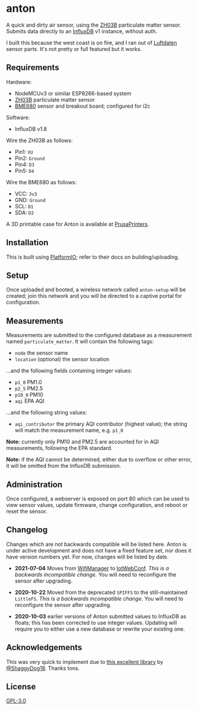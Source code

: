 # anton

A quick and dirty air sensor, using the [ZH03B][] particulate matter sensor.
Submits data directly to an [InfluxDB][] v1 instance, without auth.

I built this because the west coast is on fire, and I ran out of [Luftdaten][]
sensor parts. It's not pretty or full featured but it works.

[InfluxDB]: https://docs.influxdata.com/influxdb/v1.8/
[Luftdaten]: https://sensor.community/

## Requirements

Hardware:

* NodeMCUv3 or similar ESP8266-based system
* [ZH03B][] particulate matter sensor
* [BME680][] sensor and breakout board; configured for i2c

[ZH03B]: https://www.winsen-sensor.com/sensors/dust-sensor/zh3b.html
[BME680]: https://www.bosch-sensortec.com/products/environmental-sensors/gas-sensors-bme680/

Software:

* InfluxDB v1.8

Wire the ZH03B as follows:

* Pin1: `VU`
* Pin2: `Ground`
* Pin4: `D3`
* Pin5: `D4`

Wire the BME680 as follows:

* VCC: `3v3`
* GND: `Ground`
* SCL: `D1`
* SDA: `D2`

A 3D printable case for Anton is available at [PrusaPrinters][].

[PrusaPrinters]: https://www.prusaprinters.org/prints/40746-case-for-anton-air-quality-influxdb

## Installation

This is built using [PlatformIO][]; refer to their docs on building/uploading.

[PlatformIO]: https://platformio.org/

## Setup

Once uploaded and booted, a wireless network called `anton-setup` will be
created; join this network and you will be directed to a captive portal for
configuration.

## Measurements

Measurements are submitted to the configured database as a measurement named
`particulate_matter`. It will contain the following tags:

* `node` the sensor name
* `location` (optional) the sensor location

…and the following fields containing integer values:

* `p1_0` PM1.0
* `p2_5` PM2.5
* `p10_0` PM10
* `aqi` EPA AQI

…and the following string values:

* `aqi_contributor` the primary AQI contributor (highest value); the string will
  match the measurement name, e.g. `p1_0`

**Note:** currently only PM10 and PM2.5 are accounted for in AQI measurements,
following the EPA standard.

**Note:** if the AQI cannot be determined, either due to overflow or other
error, it will be omitted from the InfluxDB submission.

## Administration

Once configured, a webserver is exposed on port 80 which can be used to view
sensor values, update firmware, change configuration, and reboot or reset the
sensor.

## Changelog

Changes which are not backwards compatible will be listed here. Anton is under
active development and does not have a fixed feature set, nor does it have
version numbers yet. For now, changes will be listed by date.

* **2021-07-04** Moves from [WifiManager][] to [IotWebConf][]. *This is a
  backwards incompatible change.* You will need to reconfigure the sensor after
  upgrading.

* **2020-10-22** Moved from the deprecated `SPIFFS` to the still-maintained
  `LittleFS`. *This is a backwards incompatible change.* You will need to
  reconfigure the sensor after upgrading.

* **2020-10-03** earlier versions of Anton submitted values to InfluxDB as
  floats; this has been corrected to use integer values. Updating will require
  you to either use a new database or rewrite your existing one.

[WifiManager]: https://github.com/tzapu/WiFiManager
[IotWebConf]: https://github.com/prampec/IotWebConf

## Acknowledgements

This was very quick to implement due to
[this excellent library](https://github.com/ShaggyDog18/SD_ZH03B) by
[@ShaggyDog18](https://github.com/ShaggyDog18/). Thanks tons.


## License

[GPL-3.0](./LICENSE)
